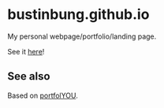 # bustinbung.github.io
My personal webpage/portfolio/landing page.

See it [here](https://bustinbung.github.io)!

## See also
Based on [portfolYOU](https://github.com/YoussefRaafatNasry/portfolYOU).
